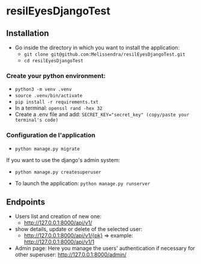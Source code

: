 # resilEyesDjangoTest

## Installation
- Go inside the directory in which you want to install the application:
  - `git clone git@github.com:Melissendra/resilEyesDjangoTest.git`
  - `cd resilEyesDjangoTest`

### Create your python environment:
  - `python3 -m venv .venv`
  - `source .venv/bin/activate`
  - `pip install -r requirements.txt`
  - In a terminal: `openssl rand -hex 32`
  - Create a .env file and add:
    `SECRET_KEY="secret_key" (copy/paste your terminal's code)`

### Configuration de l'application
- `python manage.py migrate`

If you want to use the django's admin system:
- `python manage.py createsuperuser`

- To launch the application: `python manage.py runserver`

## Endpoints
- Users list and creation of new one:
  - http://127.0.0.1:8000/api/v1/
- show details, update or delete of the selected user:
  - http://127.0.0.1:8000/api/v1/{pk} => example: http://127.0.0.1:8000/api/v1/1
- Admin page: Here you manage the users' authentication if necessary for other superuser: http://127.0.0.1:8000/admin/